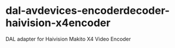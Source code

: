 # dal-avdevices-encoderdecoder-haivision-x4encoder
DAL adapter for Haivision Makito X4 Video Encoder
